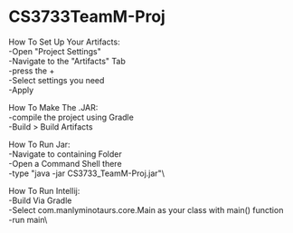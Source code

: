 # CS3733TeamM-Proj

How To Set Up Your Artifacts:\
-Open "Project Settings"\
-Navigate to the "Artifacts" Tab\
-press the +\
-Select settings you need\
-Apply

How To Make The .JAR:\
-compile the project using Gradle\
-Build > Build Artifacts

How To Run Jar:\
-Navigate to containing Folder\
-Open a Command Shell there\
-type "java -jar CS3733_TeamM-Proj.jar"\


How To Run Intellij:\
-Build Via Gradle\
-Select com.manlyminotaurs.core.Main as your class with main() function\
-run main\




